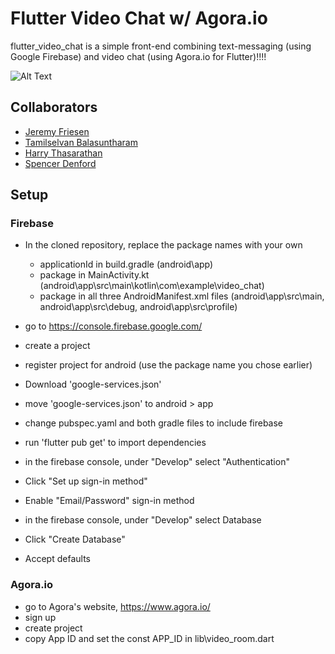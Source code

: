 # Flutter Video Chat w/ Agora.io

flutter_video_chat is a simple front-end combining text-messaging (using Google Firebase) and video chat (using Agora.io for Flutter)!!!!

![Alt Text](https://media.giphy.com/media/kHCkBvBVbuOhfOQgwL/giphy.gif)

## Collaborators

- [Jeremy Friesen](https://github.com/jeremydavidfriesen)
- [Tamilselvan Balasuntharam](https://github.com/MegaTlash)
- [Harry Thasarathan](https://github.com/Harry-Thasarathan)
- [Spencer Denford](https://github.com/spencerdenford)

## Setup

### Firebase
- In the cloned repository, replace the package names with your own
	- applicationId in build.gradle (android\app)
	- package in MainActivity.kt (android\app\src\main\kotlin\com\example\video_chat)
	- package in all three AndroidManifest.xml files (android\app\src\main, android\app\src\debug, android\app\src\profile)
  
- go to https://console.firebase.google.com/
- create a project
- register project for android (use the package name you chose earlier)
- Download 'google-services.json'
- move 'google-services.json' to android > app
- change pubspec.yaml and both gradle files to include firebase
- run 'flutter pub get' to import dependencies

- in the firebase console, under "Develop" select "Authentication"
- Click "Set up sign-in method"
- Enable "Email/Password" sign-in method

- in the firebase console, under "Develop" select Database
- Click "Create Database"
- Accept defaults

### Agora.io

- go to Agora's website, https://www.agora.io/
- sign up
- create project
- copy App ID and set the const APP_ID in lib\video_room.dart 
